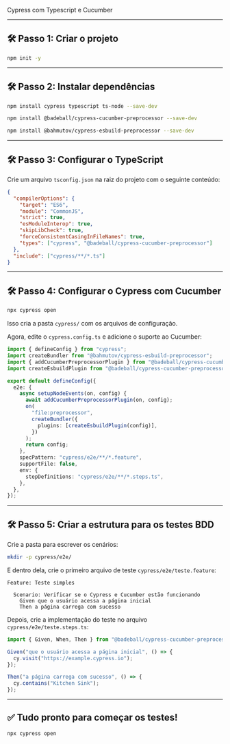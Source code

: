 Cypress com Typescript e Cucumber

---

## 🛠 **Passo 1: Criar o projeto**  

```sh
npm init -y
```

---

## 🛠 **Passo 2: Instalar dependências**  

```sh
npm install cypress typescript ts-node --save-dev
```

```sh
npm install @badeball/cypress-cucumber-preprocessor --save-dev
```

```sh
npm install @bahmutov/cypress-esbuild-preprocessor --save-dev
```

---

## 🛠 **Passo 3: Configurar o TypeScript**  

Crie um arquivo `tsconfig.json` na raiz do projeto com o seguinte conteúdo:

```json
{
  "compilerOptions": {
    "target": "ES6",
    "module": "CommonJS",
    "strict": true,
    "esModuleInterop": true,
    "skipLibCheck": true,
    "forceConsistentCasingInFileNames": true,
    "types": ["cypress", "@badeball/cypress-cucumber-preprocessor"]
  },
  "include": ["cypress/**/*.ts"]
}
```

---

## 🛠 **Passo 4: Configurar o Cypress com Cucumber**  

```sh
npx cypress open
```

Isso cria a pasta `cypress/` com os arquivos de configuração.

Agora, edite o `cypress.config.ts` e adicione o suporte ao Cucumber:

```ts
import { defineConfig } from "cypress";
import createBundler from "@bahmutov/cypress-esbuild-preprocessor";
import { addCucumberPreprocessorPlugin } from "@badeball/cypress-cucumber-preprocessor";
import createEsbuildPlugin from "@badeball/cypress-cucumber-preprocessor/esbuild";

export default defineConfig({
  e2e: {
    async setupNodeEvents(on, config) {
      await addCucumberPreprocessorPlugin(on, config);
      on(
        "file:preprocessor",
        createBundler({
          plugins: [createEsbuildPlugin(config)],
        })
      );
      return config;
    },
    specPattern: "cypress/e2e/**/*.feature",
    supportFile: false,
    env: {
      stepDefinitions: "cypress/e2e/**/*.steps.ts",
    },
  },
});
```

---

## 🛠 **Passo 5: Criar a estrutura para os testes BDD**  

Crie a pasta para escrever os cenários:  

```sh
mkdir -p cypress/e2e/
```

E dentro dela, crie o primeiro arquivo de teste `cypress/e2e/teste.feature`:

```gherkin
Feature: Teste simples

  Scenario: Verificar se o Cypress e Cucumber estão funcionando
    Given que o usuário acessa a página inicial
    Then a página carrega com sucesso

```

Depois, crie a implementação do teste no arquivo `cypress/e2e/teste.steps.ts`:

```ts
import { Given, When, Then } from "@badeball/cypress-cucumber-preprocessor";

Given("que o usuário acessa a página inicial", () => {
  cy.visit("https://example.cypress.io");
});

Then("a página carrega com sucesso", () => {
  cy.contains("Kitchen Sink");
});

```

---

## ✅ **Tudo pronto para começar os testes!**  

```sh
npx cypress open
```
